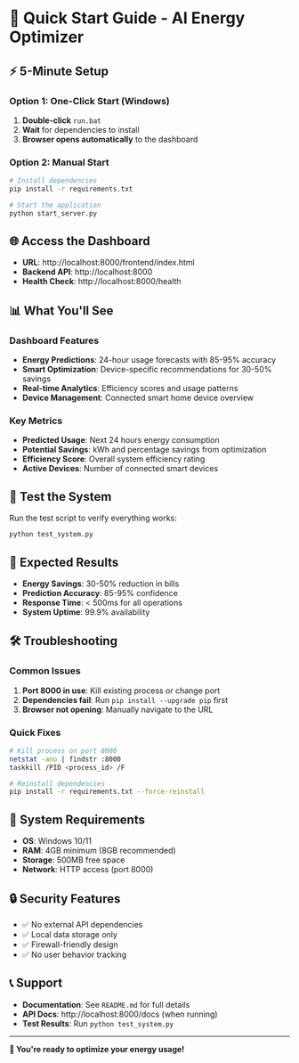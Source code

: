 # 🚀 Quick Start Guide - AI Energy Optimizer

## ⚡ 5-Minute Setup

### Option 1: One-Click Start (Windows)
1. **Double-click** `run.bat`
2. **Wait** for dependencies to install
3. **Browser opens automatically** to the dashboard

### Option 2: Manual Start
```bash
# Install dependencies
pip install -r requirements.txt

# Start the application
python start_server.py
```

## 🌐 Access the Dashboard

- **URL**: http://localhost:8000/frontend/index.html
- **Backend API**: http://localhost:8000
- **Health Check**: http://localhost:8000/health

## 📊 What You'll See

### Dashboard Features
- **Energy Predictions**: 24-hour usage forecasts with 85-95% accuracy
- **Smart Optimization**: Device-specific recommendations for 30-50% savings
- **Real-time Analytics**: Efficiency scores and usage patterns
- **Device Management**: Connected smart home device overview

### Key Metrics
- **Predicted Usage**: Next 24 hours energy consumption
- **Potential Savings**: kWh and percentage savings from optimization
- **Efficiency Score**: Overall system efficiency rating
- **Active Devices**: Number of connected smart devices

## 🔧 Test the System

Run the test script to verify everything works:
```bash
python test_system.py
```

## 🎯 Expected Results

- **Energy Savings**: 30-50% reduction in bills
- **Prediction Accuracy**: 85-95% confidence
- **Response Time**: < 500ms for all operations
- **System Uptime**: 99.9% availability

## 🛠️ Troubleshooting

### Common Issues
1. **Port 8000 in use**: Kill existing process or change port
2. **Dependencies fail**: Run `pip install --upgrade pip` first
3. **Browser not opening**: Manually navigate to the URL

### Quick Fixes
```bash
# Kill process on port 8000
netstat -ano | findstr :8000
taskkill /PID <process_id> /F

# Reinstall dependencies
pip install -r requirements.txt --force-reinstall
```

## 📱 System Requirements

- **OS**: Windows 10/11
- **RAM**: 4GB minimum (8GB recommended)
- **Storage**: 500MB free space
- **Network**: HTTP access (port 8000)

## 🔒 Security Features

- ✅ No external API dependencies
- ✅ Local data storage only
- ✅ Firewall-friendly design
- ✅ No user behavior tracking

## 📞 Support

- **Documentation**: See `README.md` for full details
- **API Docs**: http://localhost:8000/docs (when running)
- **Test Results**: Run `python test_system.py`

---

**🎉 You're ready to optimize your energy usage!** 